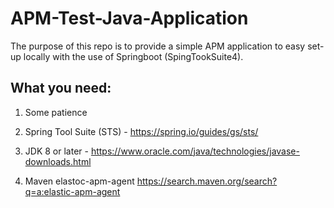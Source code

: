 # APM-Test-Java-Application
The purpose of this repo is to provide a simple APM application to easy set-up locally with the use of Springboot (SpingTookSuite4).


## What you need:

1) Some patience

2) Spring Tool Suite (STS) - https://spring.io/guides/gs/sts/

3) JDK 8 or later - https://www.oracle.com/java/technologies/javase-downloads.html

4) Maven elastoc-apm-agent https://search.maven.org/search?q=a:elastic-apm-agent

